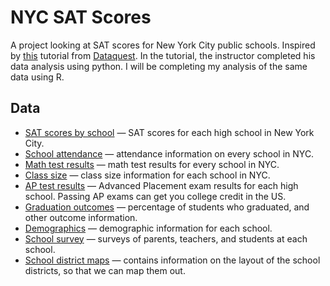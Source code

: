 # NYC SAT Scores

A project looking at SAT scores for New York City public schools. Inspired by [this][1] tutorial from [Dataquest][2]. In the tutorial, the instructor completed his data analysis using python. I will be completing my analysis of the same data using R.

## Data

* [SAT scores by school][5] — SAT scores for each high school in New York City.
* [School attendance][6] — attendance information on every school in NYC.
* [Math test results][7] — math test results for every school in NYC.
* [Class size][8] — class size information for each school in NYC.
* [AP test results][9] — Advanced Placement exam results for each high school. Passing AP exams can get you college credit in the US.
* [Graduation outcomes][10] — percentage of students who graduated, and other outcome information.
* [Demographics][11] — demographic information for each school.
* [School survey][12] — surveys of parents, teachers, and students at each school.
* [School district maps][13] — contains information on the layout of the school districts, so that we can map them out.

[1]: <https://www.dataquest.io/blog/data-science-portfolio-project/> "Data Science Portfolio Tutorial by Dataquest.io"
[2]: <https://www.dataquest.io/> "Dataquest.io"
[5]: <https://data.cityofnewyork.us/Education/2012-SAT-Results/f9bf-2cp4> "SAT scores by school"
[6]: <https://data.cityofnewyork.us/Education/2010-2011-School-Attendance-and-Enrollment-Statist/7z8d-msnt> "School attendance"
[7]: <https://data.cityofnewyork.us/Education/2006-2011-NYS-Math-Test-Results-By-Grade-School-Le/jufi-gzgp> "Math test results"
[8]: <https://data.cityofnewyork.us/Education/2010-2011-Class-Size-School-level-detail/urz7-pzb3> "Class size"
[9]: <https://data.cityofnewyork.us/Education/2010-AP-College-Board-School-Level-Results/itfs-ms3e> "AP test results"
[10]: <https://data.cityofnewyork.us/Education/2005-2010-Graduation-Outcomes-School-Level/vh2h-md7a> "Graduation outcomes"
[11]: <https://data.cityofnewyork.us/Education/2006-2012-School-Demographics-and-Accountability-S/ihfw-zy9j> "Demographics"
[12]: <https://data.cityofnewyork.us/Education/2011-NYC-School-Survey/mnz3-dyi8> "School Survey"
[13]: <https://data.cityofnewyork.us/Education/School-Districts/r8nu-ymqj> "School district maps"